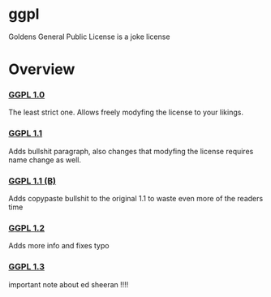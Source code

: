 # ggpl
Goldens General Public License is a joke license

# Overview
### [GGPL 1.0](LICENSE_GGPL_1)
The least strict one. Allows freely modyfing the license to your likings.

### [GGPL 1.1](LICENSE_GGPL_1.1)
Adds bullshit paragraph, also changes that modyfing the license requires name change as well.

### [GGPL 1.1 (B)](LICENSE_GGPL_1.1_B)
Adds copypaste bullshit to the original 1.1 to waste even more of the readers time

### [GGPL 1.2](LICENSE_GGPL_1.2)
Adds more info and fixes typo

### [GGPL 1.3](LICENSE_GGPL_1.3)
important note about ed sheeran   !!!!

